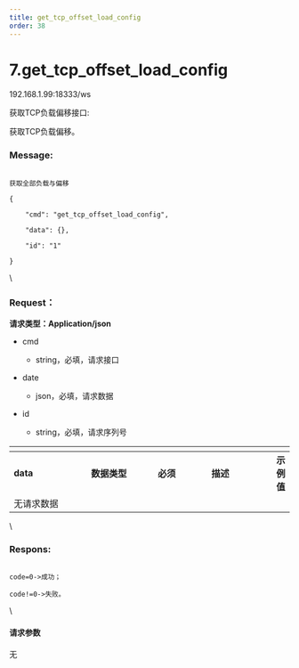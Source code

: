 ```yaml
---
title: get_tcp_offset_load_config
order: 38
---
```

# 7.get\_tcp\_offset\_load\_config



192.168.1.99:18333/ws



获取TCP负载偏移接口:

获取TCP负载偏移。



### Message:  



```

获取全部负载与偏移

{

    "cmd": "get_tcp_offset_load_config",

    "data": {},

    "id": "1"

}

```



\





### Request：    



**请求类型：Application/json**



* cmd

  * string，必填，请求接口

* date

  * json，必填，请求数据

* id

  * string，必填，请求序列号



<table data-header-hidden><thead><tr><th width="143"></th><th width="124"></th><th width="95"></th><th width="120"></th><th></th></tr></thead><tbody><tr><td><strong>data</strong></td><td><strong>数据类型</strong></td><td><strong>必须</strong></td><td><strong>描述</strong></td><td><strong>示例值</strong></td></tr><tr><td>无请求数据</td><td></td><td></td><td></td><td></td></tr></tbody></table>



\





### Respons:     



```

code=0->成功；

code!=0->失败。

```



\





#### 请求参数



无
